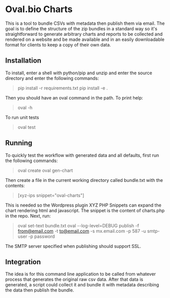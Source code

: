 # Oval.bio Charts

This is a tool to bundle CSVs with metadata then publish them via email. The goal is to define the structure of the zip bundles in a standard way so it's straightforward to generate arbitrary charts and reports to be collected and rendered on a website and be made available and in an easily downloadable format for clients to keep a copy of their own data.

## Installation

To install, enter a shell with python/pip and unzip and enter the source directory and enter the following commands:

> pip install -r requirements.txt
> pip install -e .

Then you should have an oval​ command in the path.
To print help:

> oval -h

To run unit tests

> oval test

## Running

To quickly test the workflow with generated data and all defaults, first run the following commands:

> oval create
> oval gen-chart

Then create a file in the current working directory called bundle.txt with the contents:

> [xyz-ips snippet="oval-charts"]

This is needed so the Wordpress plugin XYZ PHP Snippets can expand the chart rendering html and javascript. The snippet is the content of charts.php in the repo. Next, run:

> oval set-text bundle.txt
> oval --log-level=DEBUG publish -f from@email.com -t to@email.com -s mx.email.com -p 587 -u smtp-user -p password

The SMTP server specified when publishing should support SSL.

## Integration

The idea is for this command line application to be called from whatever process that generates the original raw csv data. After that data is generated, a script could collect it and bundle it with metadata describing the data then publish the bundle.
